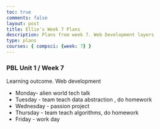 ```yaml
---
toc: true
comments: false
layout: post
title: Ellie's Week 7 Plans
description: Plans from week 7. Web Development layers 
type: plans
courses: { compsci: {week: 7} }
---
```


### PBL Unit 1 / Week 7
Learning outcome.  Web development 
- Monday- alien world tech talk 
- Tuesday - team teach data abstraction , do homework
- Wednesday - passion project
- Thursday - team teach algorithms, do homework 
- Friday - work day

